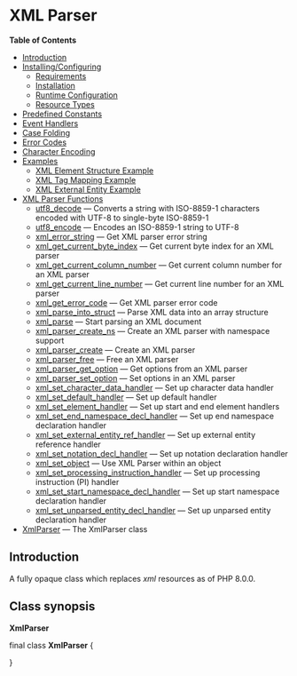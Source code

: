 XML Parser
==========

**Table of Contents**

-   [Introduction](/intro/xml.html)
-   [Installing/Configuring](/xml/setup.html)
    -   [Requirements](/xml/setup.html#Requirements)
    -   [Installation](/xml/setup.html#Installation)
    -   [Runtime Configuration](/xml/setup.html#Runtime%20Configuration)
    -   [Resource Types](/xml/setup.html#Resource%20Types)
-   [Predefined Constants](/xml/constants.html)
-   [Event Handlers](/xml/eventhandlers.html)
-   [Case Folding](/xml/case-folding.html)
-   [Error Codes](/xml/error-codes.html)
-   [Character Encoding](/xml/encoding.html)
-   [Examples](/xml/examples.html)
    -   [XML Element Structure
        Example](/xml/examples.html#XML%20Element%20Structure%20Example)
    -   [XML Tag Mapping
        Example](/xml/examples.html#XML%20Tag%20Mapping%20Example)
    -   [XML External Entity
        Example](/xml/examples.html#XML%20External%20Entity%20Example)
-   [XML Parser Functions](/ref/xml.html)
    -   [utf8\_decode](/ref/xml.html#utf8_decode) — Converts a string
        with ISO-8859-1 characters encoded with UTF-8 to single-byte
        ISO-8859-1
    -   [utf8\_encode](/ref/xml.html#utf8_encode) — Encodes an
        ISO-8859-1 string to UTF-8
    -   [xml\_error\_string](/ref/xml.html#xml_error_string) — Get XML
        parser error string
    -   [xml\_get\_current\_byte\_index](/ref/xml.html#xml_get_current_byte_index)
        — Get current byte index for an XML parser
    -   [xml\_get\_current\_column\_number](/ref/xml.html#xml_get_current_column_number)
        — Get current column number for an XML parser
    -   [xml\_get\_current\_line\_number](/ref/xml.html#xml_get_current_line_number)
        — Get current line number for an XML parser
    -   [xml\_get\_error\_code](/ref/xml.html#xml_get_error_code) — Get
        XML parser error code
    -   [xml\_parse\_into\_struct](/ref/xml.html#xml_parse_into_struct)
        — Parse XML data into an array structure
    -   [xml\_parse](/ref/xml.html#xml_parse) — Start parsing an XML
        document
    -   [xml\_parser\_create\_ns](/ref/xml.html#xml_parser_create_ns) —
        Create an XML parser with namespace support
    -   [xml\_parser\_create](/ref/xml.html#xml_parser_create) — Create
        an XML parser
    -   [xml\_parser\_free](/ref/xml.html#xml_parser_free) — Free an XML
        parser
    -   [xml\_parser\_get\_option](/ref/xml.html#xml_parser_get_option)
        — Get options from an XML parser
    -   [xml\_parser\_set\_option](/ref/xml.html#xml_parser_set_option)
        — Set options in an XML parser
    -   [xml\_set\_character\_data\_handler](/ref/xml.html#xml_set_character_data_handler)
        — Set up character data handler
    -   [xml\_set\_default\_handler](/ref/xml.html#xml_set_default_handler)
        — Set up default handler
    -   [xml\_set\_element\_handler](/ref/xml.html#xml_set_element_handler)
        — Set up start and end element handlers
    -   [xml\_set\_end\_namespace\_decl\_handler](/ref/xml.html#xml_set_end_namespace_decl_handler)
        — Set up end namespace declaration handler
    -   [xml\_set\_external\_entity\_ref\_handler](/ref/xml.html#xml_set_external_entity_ref_handler)
        — Set up external entity reference handler
    -   [xml\_set\_notation\_decl\_handler](/ref/xml.html#xml_set_notation_decl_handler)
        — Set up notation declaration handler
    -   [xml\_set\_object](/ref/xml.html#xml_set_object) — Use XML
        Parser within an object
    -   [xml\_set\_processing\_instruction\_handler](/ref/xml.html#xml_set_processing_instruction_handler)
        — Set up processing instruction (PI) handler
    -   [xml\_set\_start\_namespace\_decl\_handler](/ref/xml.html#xml_set_start_namespace_decl_handler)
        — Set up start namespace declaration handler
    -   [xml\_set\_unparsed\_entity\_decl\_handler](/ref/xml.html#xml_set_unparsed_entity_decl_handler)
        — Set up unparsed entity declaration handler
-   [XmlParser](/class/xmlparser.html) — The XmlParser class

Introduction
------------

A fully opaque class which replaces *xml* resources as of PHP 8.0.0.

Class synopsis
--------------

**XmlParser**

<span class="ooclass"> <span class="modifier">final</span> class
**XmlParser** </span> {

}
